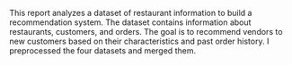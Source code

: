 This report analyzes a dataset of restaurant information to build a recommendation system. 
The dataset contains information about restaurants, customers, and orders. 
The goal is to recommend vendors to new customers based on their characteristics and past order history. I preprocessed the four datasets and merged them.
